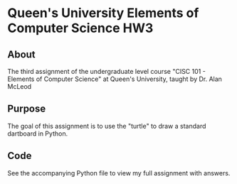 # Queen's University Elements of Computer Science HW3

## About

The third assignment of the undergraduate level course "CISC 101 - Elements of Computer Science" at Queen's University, taught by Dr. Alan McLeod

## Purpose

The goal of this assignment is to use the "turtle" to draw a standard dartboard in Python.

## Code

See the accompanying Python file to view my full assignment with answers.
